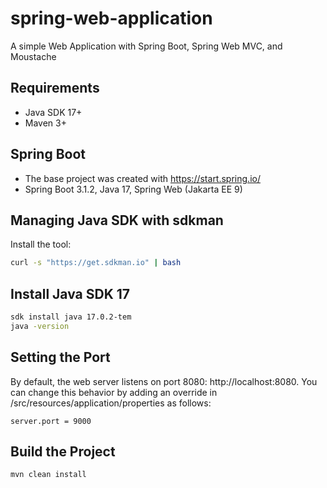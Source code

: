 # spring-web-application
A simple Web Application with Spring Boot, Spring Web MVC, and Moustache

## Requirements
- Java SDK 17+
- Maven 3+

## Spring Boot
- The base project was created with https://start.spring.io/
- Spring Boot 3.1.2, Java 17, Spring Web (Jakarta EE 9)

## Managing Java SDK with sdkman
Install the tool:
```bash
curl -s "https://get.sdkman.io" | bash
```

## Install Java SDK 17
```bash
sdk install java 17.0.2-tem
java -version
```

## Setting the Port
By default, the web server listens on port 8080: http://localhost:8080. You can change this behavior by adding 
an override in /src/resources/application/properties as follows:
```
server.port = 9000
```

## Build the Project
```bash
mvn clean install
```

